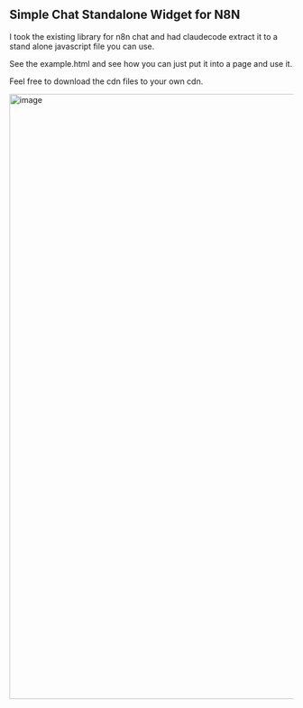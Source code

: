## Simple Chat Standalone Widget for N8N

I took the existing library for n8n chat and had claudecode extract it to a stand alone javascript file you can use.

See the example.html and see how you can just put it into a page and use it.

Feel free to download the cdn files to your own cdn.

<img width="1491" height="1072" alt="image" src="https://github.com/user-attachments/assets/6d56af21-c137-4990-a373-91046d990213" />
